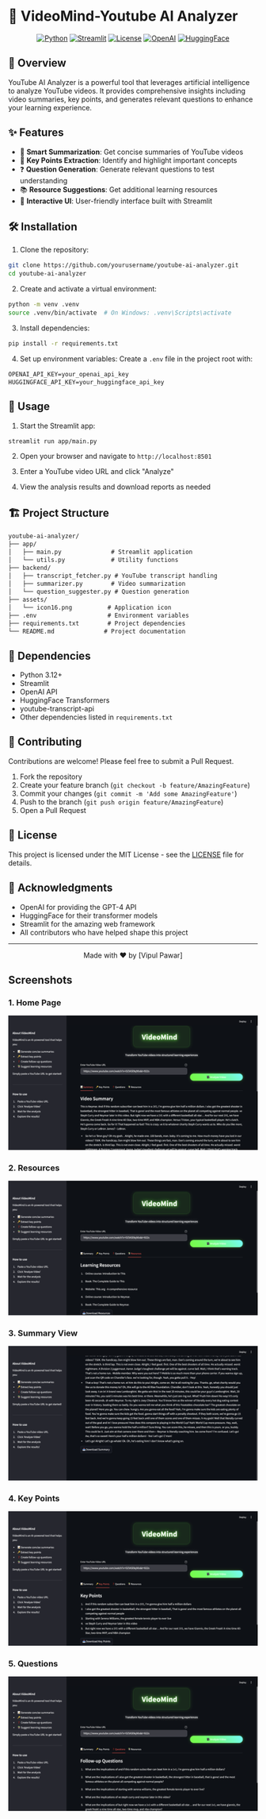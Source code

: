 # 🎥 VideoMind-Youtube AI Analyzer

<div align="center">

[![Python](https://img.shields.io/badge/Python-3.12+-blue.svg)](https://www.python.org/downloads/)
[![Streamlit](https://img.shields.io/badge/Streamlit-1.32.0-FF4B4B.svg)](https://streamlit.io/)
[![License](https://img.shields.io/badge/License-MIT-green.svg)](LICENSE)
[![OpenAI](https://img.shields.io/badge/OpenAI-GPT--4-purple.svg)](https://openai.com/)
[![HuggingFace](https://img.shields.io/badge/HuggingFace-Transformers-yellow.svg)](https://huggingface.co/)

</div>

## 🚀 Overview

YouTube AI Analyzer is a powerful tool that leverages artificial intelligence to analyze YouTube videos. It provides comprehensive insights including video summaries, key points, and generates relevant questions to enhance your learning experience.

## ✨ Features

- 📝 **Smart Summarization**: Get concise summaries of YouTube videos
- 🔑 **Key Points Extraction**: Identify and highlight important concepts
- ❓ **Question Generation**: Generate relevant questions to test understanding
- 📚 **Resource Suggestions**: Get additional learning resources
- 🎯 **Interactive UI**: User-friendly interface built with Streamlit

## 🛠️ Installation

1. Clone the repository:
```bash
git clone https://github.com/yourusername/youtube-ai-analyzer.git
cd youtube-ai-analyzer
```

2. Create and activate a virtual environment:
```bash
python -m venv .venv
source .venv/bin/activate  # On Windows: .venv\Scripts\activate
```

3. Install dependencies:
```bash
pip install -r requirements.txt
```

4. Set up environment variables:
Create a `.env` file in the project root with:
```env
OPENAI_API_KEY=your_openai_api_key
HUGGINGFACE_API_KEY=your_huggingface_api_key
```

## 🚀 Usage

1. Start the Streamlit app:
```bash
streamlit run app/main.py
```

2. Open your browser and navigate to `http://localhost:8501`

3. Enter a YouTube video URL and click "Analyze"

4. View the analysis results and download reports as needed

## 🏗️ Project Structure

```
youtube-ai-analyzer/
├── app/
│   ├── main.py              # Streamlit application
│   └── utils.py             # Utility functions
├── backend/
│   ├── transcript_fetcher.py # YouTube transcript handling
│   ├── summarizer.py        # Video summarization
│   └── question_suggester.py # Question generation
├── assets/
│   └── icon16.png          # Application icon
├── .env                    # Environment variables
├── requirements.txt        # Project dependencies
└── README.md              # Project documentation
```

## 🔧 Dependencies

- Python 3.12+
- Streamlit
- OpenAI API
- HuggingFace Transformers
- youtube-transcript-api
- Other dependencies listed in `requirements.txt`

## 🤝 Contributing

Contributions are welcome! Please feel free to submit a Pull Request.

1. Fork the repository
2. Create your feature branch (`git checkout -b feature/AmazingFeature`)
3. Commit your changes (`git commit -m 'Add some AmazingFeature'`)
4. Push to the branch (`git push origin feature/AmazingFeature`)
5. Open a Pull Request

## 📝 License

This project is licensed under the MIT License - see the [LICENSE](LICENSE) file for details.

## 🙏 Acknowledgments

- OpenAI for providing the GPT-4 API
- HuggingFace for their transformer models
- Streamlit for the amazing web framework
- All contributors who have helped shape this project

---

<div align="center">
Made with ❤️ by [Vipul Pawar]
</div>

## Screenshots

### 1. Home Page
![Home Page](screenshots/home.png)

### 2. Resources
![Resources](screenshots/resources.png)

### 3. Summary View
![Summary View](screenshots/summary.png)

### 4. Key Points
![Key Points](screenshots/keypoints.png)

### 5. Questions
![Questions](screenshots/questions.png)
